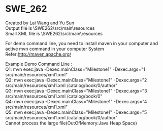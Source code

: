 # SWE_262
Created by Lai Wang and Yu Sun </br>
Output file is \SWE262\src\main\resources</br>
Small XML file is \SWE262\src\main\resources</br>

For demo command line, you need to install maven in your computer and active mvn command in your computer System </br>
Refer:http://maven.apache.org/ </br>

Example Demo Command Line :</br>
        Q1: mvn exec:java -Dexec.mainClass="Milestone1" -Dexec.args="1 src/main/resources/xml1.xml"</br>
        Q2: mvn exec:java -Dexec.mainClass="Milestone1" -Dexec.args="2 src/main/resources/xml1.xml /catalog/book/0/author"</br>
        Q3: mvn exec:java -Dexec.mainClass="Milestone1" -Dexec.args="3 src/main/resources/xml1.xml /catalog/book/0"</br>
        Q4: mvn exec:java -Dexec.mainClass="Milestone1" -Dexec.args="4 src/main/resources/xml1.xml"</br>
        Q5: mvn exec:java -Dexec.mainClass="Milestone1" -Dexec.args="5 src/main/resources/xml1.xml /catalog/book/0/author"</br>
Cannot process the large file(OutOfMemory:Java Heap Space)
